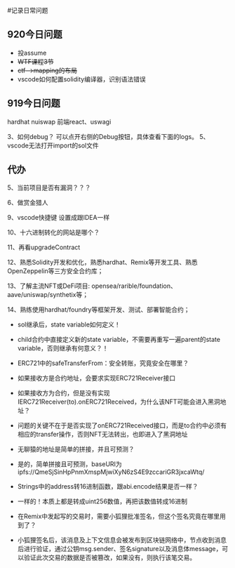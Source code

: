 #记录日常问题

## 920今日问题
- 投assume
- ~~WTF课程3节~~
- ~~ctf-->mapping的布局~~
- vscode如何配置solidity编译器，识别语法错误

## 919今日问题

hardhat
nuiswap
前端react、uswagi


3、如何debug？    可以点开右侧的Debug按钮，具体查看下面的logs。
5、vscode无法打开import的sol文件

## 代办

5、当前项目是否有漏洞？？？

6、做赏金猎人

9、vscode快捷键 设置成跟IDEA一样

10、十六进制转化的网站是哪个？

11、再看upgradeContract

12、熟悉Solidity开发和优化，熟悉hardhat、Remix等开发工具、熟悉OpenZeppelin等三方安全合约库；

13、了解主流NFT或DeFi项目: opensea/rarible/foundation、aave/uniswap/synthetix等；

14、熟练使用hardhat/foundry等框架开发、测试、部署智能合约；



- sol继承后，state variable如何定义！
 - child合约中直接定义新的state variable，不需要再重写一遍parent的state variable，否则继承有何意义？！

- ERC721中的safeTransferFrom：安全转账，究竟安全在哪里？
 - 如果接收方是合约地址，会要求实现ERC721Receiver接口

- 如果接收方为合约，但是没有实现IERC721Receiver(to).onERC721Received，为什么该NFT可能会进入黑洞地址？
 - 问题的关键不在于是否实现了onERC721Received接口，而是to合约中必须有相应的transfer操作，否则NFT无法转出，也即进入了黑洞地址

- 无聊猿的地址是简单的拼接，并且可预测？
 - 是的，简单拼接且可预测，baseURI为ipfs://QmeSjSinHpPnmXmspMjwiXyN6zS4E9zccariGR3jxcaWtq/ 

- Strings中的address转16进制函数，跟abi.encode结果是否一样？
 - 一样的！本质上都是转成uint256数值，再把该数值转成16进制

- 在Remix中发起写的交易时，需要小狐狸批准签名，但这个签名究竟在哪里用到了？
 - 小狐狸签名后，该消息及上下文信息会被发布到区块链网络中，节点收到消息后进行验证，通过公钥msg.sender、签名signature以及消息体message，可以验证此次交易的数据是否被篡改，如果没有，则执行该笔交易。

